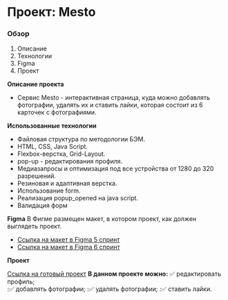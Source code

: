 # Проект: Mesto

### Обзор

1. Описание
2. Технологии
3. Figma
4. Проект

**Описание проекта**

* Cервис Mesto - интерактивная страница, куда можно добавлять фотографии, удалять их и ставить лайки, которая состоит из 6 карточек с фотографиями.

**Использованные технологии**

* Файловая структура по методологии БЭМ.
* HTML, CSS, Java Script.
* Flexbox-верстка, Grid-Layout.
* pop-up - редактирования профиля.
* Медиазапросы и оптимизация под все устройства от 1280 до 320 разрешений.
* Резиновая и адаптивная верстка.
* Использование form.
* Реализация popup_opened на java script.
* Валидация форм

**Figma**
В Фигме размещен макет, в котором проект, как должен выглядеть проект.
* [Ссылка на макет в Figma 5 спринт](https://www.figma.com/file/bjyvbKKJN2naO0ucURl2Z0/JavaScript.-Sprint-5?node-id=0%3A1)
* [Ссылка на макет в Figma 6 спринт](https://www.figma.com/file/kRVLKwYG3d1HGLvh7JFWRT/JavaScript.-Sprint-6?node-id=0%3A1)

**Проект**

[Ссылка на готовый проект](https://innaromanova.github.io/mesto/)
**В данном проекте можно:**
:white_check_mark: редактировать профиль;    
::white_check_mark: добавлять фотографии;
::white_check_mark: удалять фотографии;
::white_check_mark: ставить лайки.
